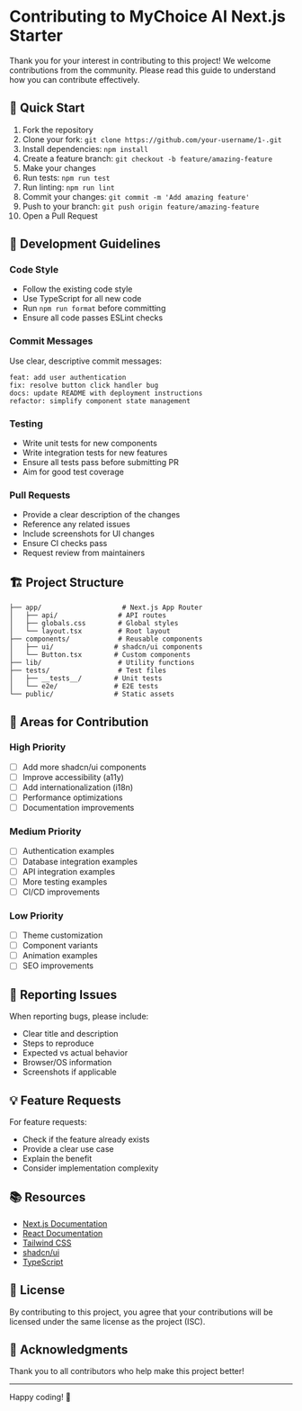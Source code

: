 # Contributing to MyChoice AI Next.js Starter

Thank you for your interest in contributing to this project! We welcome contributions from the community. Please read this guide to understand how you can contribute effectively.

## 🚀 Quick Start

1. Fork the repository
2. Clone your fork: `git clone https://github.com/your-username/1-.git`
3. Install dependencies: `npm install`
4. Create a feature branch: `git checkout -b feature/amazing-feature`
5. Make your changes
6. Run tests: `npm run test`
7. Run linting: `npm run lint`
8. Commit your changes: `git commit -m 'Add amazing feature'`
9. Push to your branch: `git push origin feature/amazing-feature`
10. Open a Pull Request

## 📝 Development Guidelines

### Code Style

- Follow the existing code style
- Use TypeScript for all new code
- Run `npm run format` before committing
- Ensure all code passes ESLint checks

### Commit Messages

Use clear, descriptive commit messages:

```
feat: add user authentication
fix: resolve button click handler bug
docs: update README with deployment instructions
refactor: simplify component state management
```

### Testing

- Write unit tests for new components
- Write integration tests for new features
- Ensure all tests pass before submitting PR
- Aim for good test coverage

### Pull Requests

- Provide a clear description of the changes
- Reference any related issues
- Include screenshots for UI changes
- Ensure CI checks pass
- Request review from maintainers

## 🏗️ Project Structure

```
├── app/                    # Next.js App Router
│   ├── api/               # API routes
│   ├── globals.css        # Global styles
│   └── layout.tsx         # Root layout
├── components/            # Reusable components
│   ├── ui/               # shadcn/ui components
│   └── Button.tsx        # Custom components
├── lib/                   # Utility functions
├── tests/                 # Test files
│   ├── __tests__/        # Unit tests
│   └── e2e/              # E2E tests
└── public/               # Static assets
```

## 🎯 Areas for Contribution

### High Priority

- [ ] Add more shadcn/ui components
- [ ] Improve accessibility (a11y)
- [ ] Add internationalization (i18n)
- [ ] Performance optimizations
- [ ] Documentation improvements

### Medium Priority

- [ ] Authentication examples
- [ ] Database integration examples
- [ ] API integration examples
- [ ] More testing examples
- [ ] CI/CD improvements

### Low Priority

- [ ] Theme customization
- [ ] Component variants
- [ ] Animation examples
- [ ] SEO improvements

## 🐛 Reporting Issues

When reporting bugs, please include:

- Clear title and description
- Steps to reproduce
- Expected vs actual behavior
- Browser/OS information
- Screenshots if applicable

## 💡 Feature Requests

For feature requests:

- Check if the feature already exists
- Provide a clear use case
- Explain the benefit
- Consider implementation complexity

## 📚 Resources

- [Next.js Documentation](https://nextjs.org/docs)
- [React Documentation](https://reactjs.org/)
- [Tailwind CSS](https://tailwindcss.com/)
- [shadcn/ui](https://ui.shadcn.com/)
- [TypeScript](https://www.typescriptlang.org/)

## 📄 License

By contributing to this project, you agree that your contributions will be licensed under the same license as the project (ISC).

## 🙏 Acknowledgments

Thank you to all contributors who help make this project better!

---

Happy coding! 🎉